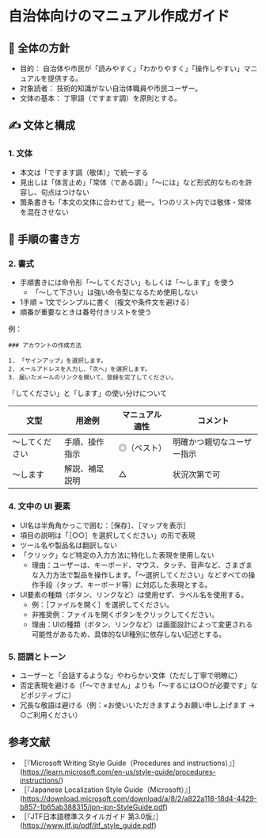 # 自治体向けのマニュアル作成ガイド

## 📘 全体の方針
- 目的： 自治体や市民が「読みやすく」「わかりやすく」「操作しやすい」マニュアルを提供する。
- 対象読者： 技術的知識がない自治体職員や市民ユーザー。
- 文体の基本： 丁寧語（ですます調）を原則とする。

## ✍️ 文体と構成

### 1. 文体
- 本文は「ですます調（敬体）」で統一する
- 見出しは「体言止め」「常体（である調）」「〜には」など形式的なものを許容し、句点はつけない
- 箇条書きも「本文の文体に合わせて」統一。1つのリスト内では敬体・常体を混在させない

## 🧭 手順の書き方
### 2. 書式

- 手順書きには命令形「〜してください」もしくは「〜します」を使う
  - 「〜して下さい」は強い命令型になるため使用しない
- 1手順 = 1文でシンプルに書く（複文や条件文を避ける）
- 順番が重要なときは番号付きリストを使う

例：

```
### アカウントの作成方法

1. 「サインアップ」を選択します。
2. メールアドレスを入力し、「次へ」を選択します。
3. 届いたメールのリンクを開いて、登録を完了してください。
```

「してください」と「します」の使い分けについて

| 文型 | 用途例 | マニュアル適性 | コメント |
| - | - | - | - |
| 〜してください | 手順、操作指示 | ◎（ベスト） | 明確かつ親切なユーザー指示 |
| 〜します | 解説、補足説明 | △ | 状況次第で可 |

### 4. 文中の UI 要素
- UI名は半角角かっこで囲む：［保存］、［マップを表示］
- 項目の説明は「［○○］を選択してください」の形で表現
- ツール名や製品名は翻訳しない
- 「クリック」など特定の入力方法に特化した表現を使用しない
  - 理由：ユーザーは、キーボード、マウス、タッチ、音声など、さまざまな入力方法で製品を操作します。「〜選択してください」などすべての操作手段（タップ、キーボード等）に対応した表現とする。
- UI要素の種類（ボタン、リンクなど）は使用せず、ラベル名を使用する。
  - 例：［ファイルを開く］を選択してください。
  - 非推奨例：ファイルを開くボタンをクリックしてください。
  - 理由：UIの種類（ボタン、リンクなど）は画面設計によって変更される可能性があるため、具体的なUI種別に依存しない記述とする。

### 5. 語調とトーン
- ユーザーと「会話するような」やわらかい文体（ただし丁寧で明瞭に）
- 否定表現を避ける（「〜できません」よりも「〜するには○○が必要です」などポジティブに）
- 冗長な敬語は避ける（例：×お使いいただきますようお願い申し上げます → ○ご利用ください）

## 参考文献
- ［『Microsoft Writing Style Guide（Procedures and instructions）』］(https://learn.microsoft.com/en-us/style-guide/procedures-instructions/)
- ［『Japanese Localization Style Guide（Microsoft）』］(https://download.microsoft.com/download/a/8/2/a822a118-18d4-4429-b857-1b65ab388315/jpn-jpn-StyleGuide.pdf)
- ［『JTF日本語標準スタイルガイド 第3.0版』］(https://www.jtf.jp/pdf/jtf_style_guide.pdf)

